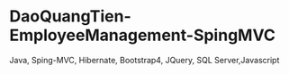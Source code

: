 # DaoQuangTien-EmployeeManagement-SpingMVC
 Java, Sping-MVC, Hibernate, Bootstrap4, JQuery, SQL Server,Javascript
